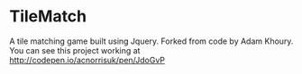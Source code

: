 # TileMatch
A tile matching game built using Jquery. Forked from code by Adam Khoury.
You can see this project working at http://codepen.io/acnorrisuk/pen/JdoGvP
